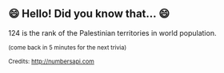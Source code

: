 ## 😄 Hello! Did you know that... 😄
124 is the rank of the Palestinian territories in world population.

<sup>(come back in 5 minutes for the next trivia)</sup>


<sup>Credits: http://numbersapi.com</sup>
